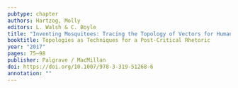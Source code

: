 ```yaml
---
pubtype: chapter
authors: Hartzog, Molly
editors: L. Walsh & C. Boyle
title: "Inventing Mosquitoes: Tracing the Topology of Vectors for Human Disease"
booktitle: Topologies as Techniques for a Post-Critical Rhetoric
year: "2017"
pages: 75–98
publisher: Palgrave / MacMillan
doi: https://doi.org/10.1007/978-3-319-51268-6
annotation: ""
---
```

